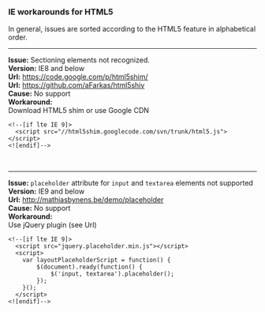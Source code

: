 ### IE workarounds for HTML5

In general, issues are sorted according to the HTML5 feature in alphabetical order.
<br /><hr />
**Issue:** Sectioning elements not recognized.<br />
**Version:** IE8 and below<br />
**Url:** https://code.google.com/p/html5shim/<br />
**Url:** https://github.com/aFarkas/html5shiv<br />
**Cause:** No support<br />
**Workaround:**<br />
Download HTML5 shim or use Google CDN<br />
```
<!--[if lte IE 9]>
  <script src="//html5shim.googlecode.com/svn/trunk/html5.js"></script>
<![endif]-->
```    

<br /><hr />
**Issue:** `placeholder` attribute for `input` and `textarea` elements not supported<br />
**Version:** IE9 and below<br />
**Url:** http://mathiasbynens.be/demo/placeholder<br />
**Cause:** No support<br />
**Workaround:**<br />
Use jQuery plugin (see Url)<br />
```
<!--[if lte IE 9]>
  <script src="jquery.placeholder.min.js"></script>
  <script>
    var layoutPlaceholderScript = function() {
        $(document).ready(function() {
            $('input, textarea').placeholder();
        });
    }();
  </script>
<![endif]-->
```    
